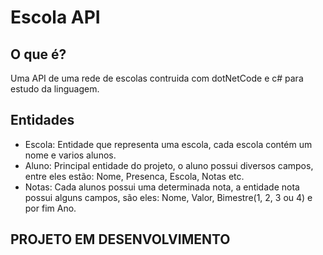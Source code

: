 # Escola API

## O que é?
<p>Uma API de uma rede de escolas contruida com dotNetCode e c# para estudo da linguagem.</p>


## Entidades
 - Escola: Entidade que representa uma escola, cada escola contém um nome e varios alunos.
 - Aluno: Principal entidade do projeto, o aluno possui diversos campos, entre eles estão: Nome, Presenca, Escola, Notas etc.
 - Notas: Cada alunos possui uma determinada nota, a entidade nota possui alguns campos, são eles: Nome, Valor, Bimestre(1, 2, 3 ou 4) e por fim Ano.



## PROJETO EM DESENVOLVIMENTO
